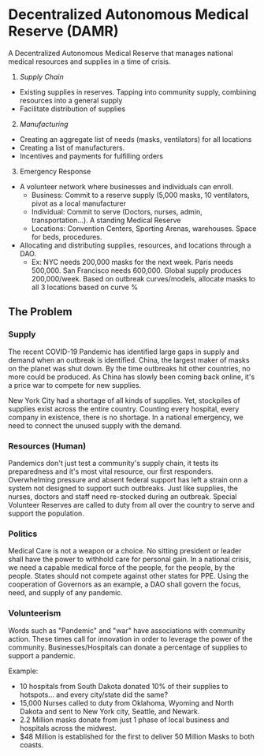 # Decentralized Autonomous Medical Reserve (DAMR)
A Decentralized Autonomous Medical Reserve that manages national medical resources and supplies in a time of crisis. 

1. _Supply Chain_
- Existing supplies in reserves. Tapping into community supply, combining resources into a general supply
- Facilitate distribution of supplies
2. _Manufacturing_
- Creating an aggregate  list of needs (masks, ventilators) for all locations
- Creating a list of manufacturers.
- Incentives and payments for fulfilling orders
3. Emergency Response
- A volunteer network where businesses and individuals can enroll.
  - Business: Commit to a reserve supply (5,000 masks, 10 ventilators, pivot as a local manufacturer
  - Individual: Commit to serve (Doctors, nurses, admin, transportation…). A standing Medical Reserve
  - Locations: Convention Centers, Sporting Arenas, warehouses. Space for beds, procedures. 
- Allocating and distributing supplies, resources, and locations through a DAO. 
  - Ex: NYC needs 200,000 masks for the next week. Paris needs 500,000. San Francisco needs 600,000. Global supply produces 200,000/week. Based on outbreak curves/models, allocate masks to all 3 locations based on curve %




## The Problem
### Supply
The recent COVID-19 Pandemic has identified large gaps in supply and demand when an outbreak is identified. China, the largest maker of masks on the planet was shut down. By the time outbreaks hit other countries, no more could be produced. As China has slowly been coming back online, it's a price war to compete for new supplies.

New York City had a shortage of all kinds of supplies. Yet, stockpiles of supplies exist across the entire country. Counting every hospital, every company in existence, there is no shortage. In a national emergency, we need to connect the unused supply with the demand.

### Resources (Human)
Pandemics don't just test a community's supply chain, it tests its preparedness and it's most vital resource, our first responders. Overwhelming pressure and absent federal support has left a strain onn a system not designed to support such outbreaks. Just like supplies, the nurses, doctors and staff need re-stocked during an outbreak. Special Volunteer Reserves are called to duty from all over the country to serve and support the population. 

### Politics
Medical Care is not a weapon or a choice. No sitting president or leader shall have the power to withhold care for personal gain. In a national crisis, we need a capable medical force of the people, for the people, by the people. States should not compete against other states for PPE. Using the cooperation of Governors as an example, a DAO shall govern the focus, need, and supply of any pandemic.

### Volunteerism
Words such as "Pandemic" and "war" have associations with community action. These times call for innovation in order to leverage the power of the community. Businesses/Hospitals can donate a percentage of supplies to support a pandemic. 

Example: 
- 10 hospitals from South Dakota donated 10% of their supplies to hotspots... and every city/state did the same?
- 15,000 Nurses called to duty from Oklahoma, Wyoming and North Dakota and sent to New York city, Seattle, and Newark. 
- 2.2 Million masks donate from just 1 phase of local business and hospitals across the midwest.
- $48 Million is established for the first to deliver 50 Million Masks to both coasts.
